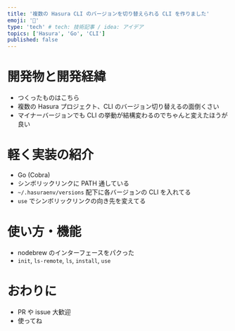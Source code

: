 ```yaml
---
title: '複数の Hasura CLI のバージョンを切り替えられる CLI を作りました'
emoji: '🕺'
type: 'tech' # tech: 技術記事 / idea: アイデア
topics: ['Hasura', 'Go', 'CLI']
published: false
---
```


# 開発物と開発経緯

- つくったものはこちら
- 複数の Hasura プロジェクト、CLI のバージョン切り替えるの面倒くさい
- マイナーバージョンでも CLI の挙動が結構変わるのでちゃんと変えたほうが良い

# 軽く実装の紹介

- Go (Cobra)
- シンボリックリンクに PATH 通している
- `~/.hasuraenv/versions` 配下に各バージョンの CLI を入れてる
- `use` でシンボリックリンクの向き先を変えてる

# 使い方・機能

- nodebrew のインターフェースをパクった
- `init`, `ls-remote`, `ls`, `install`, `use`

# おわりに

- PR や issue 大歓迎
- 使ってね

